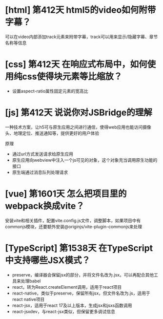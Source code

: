 # [html] 第412天 html5的video如何附带字幕？

可以在video内部添加track元素来附带字幕，track可以用来显示/隐藏字幕、章节名称等信息

# [css] 第412天 在响应式布局中，如何使用纯css使得块元素等比缩放？

- 设置aspect-ratio属性固定元素的宽高比

# [js] 第412天 说说你对JSBridge的理解

一种技术方案，让h5可与原生应用之间进行通信，使得web应用也能访问摄像头、地理定位、推送通知等，提供更好的用户体验

原理
- 通过url方式发送请求给原生应用
- 原生应用向webview中注入一个js可见的对象，这个对象充当调用原生功能的接口
- 原生端通过消息队列处理请求

# [vue] 第1601天 怎么把项目里的webpack换成vite？

安装vite和相关插件，配置vite.config.js文件，调整脚本，如果项目中有commonjs模块，还要额外安装@originjs/vite-plugin-commonjs来处理

# [TypeScript] 第1538天 在TypeScript中支持哪些JSX模式？

- preserve，编译器会保留jsx的部分，并将文件名改为.jsx。可以再配合其他工具来处理babel
- react，转为React.createElement调用，适用于react项目
- react-native，类似于preserve，保留所有jsx，但文件名改为.js，适用于react native项目
- react-jsx，适用于react 17及以上版本，生成jsx和jsxs函数调用
- react-jsxdev，与react-jsx类似，但保留更多调试信息
